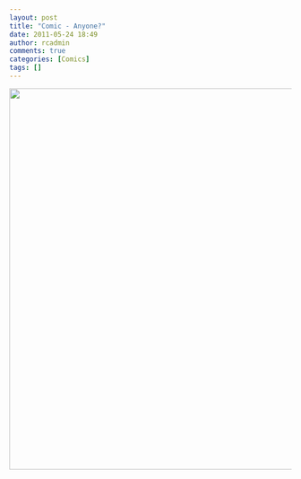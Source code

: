 ```yaml
---
layout: post
title: "Comic - Anyone?"
date: 2011-05-24 18:49
author: rcadmin
comments: true
categories: [Comics]
tags: []
---
```

<a href="http://bitsmack.com/wp/2011/05/24/comic-anyone/"><img src="http://dl.bitsmack.com/uploads/2011/05/20110524.jpg" alt="" title="My wife will laugh at my jokes but sometimes I have to earn it" width="680" height="680" class="alignnone size-full wp-image-2194" /></a>
